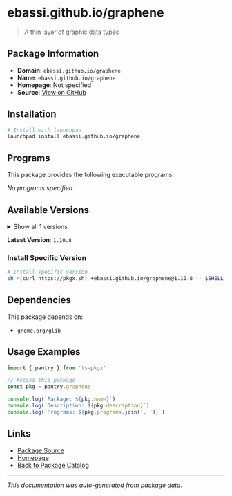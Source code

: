 # ebassi.github.io/graphene

> A thin layer of graphic data types

## Package Information

- **Domain**: `ebassi.github.io/graphene`
- **Name**: `ebassi.github.io/graphene`
- **Homepage**: Not specified
- **Source**: [View on GitHub](https://github.com/pkgxdev/pantry/tree/main/projects/ebassi.github.io/graphene/package.yml)

## Installation

```bash
# Install with launchpad
launchpad install ebassi.github.io/graphene
```

## Programs

This package provides the following executable programs:

*No programs specified*

## Available Versions

<details>
<summary>Show all 1 versions</summary>

- `1.10.8`

</details>

**Latest Version**: `1.10.8`

### Install Specific Version

```bash
# Install specific version
sh <(curl https://pkgx.sh) +ebassi.github.io/graphene@1.10.8 -- $SHELL -i
```

## Dependencies

This package depends on:

- `gnome.org/glib`

## Usage Examples

```typescript
import { pantry } from 'ts-pkgx'

// Access this package
const pkg = pantry.graphene

console.log(`Package: ${pkg.name}`)
console.log(`Description: ${pkg.description}`)
console.log(`Programs: ${pkg.programs.join(', ')}`)
```

## Links

- [Package Source](https://github.com/pkgxdev/pantry/tree/main/projects/ebassi.github.io/graphene/package.yml)
- [Homepage](#)
- [Back to Package Catalog](../../package-catalog.md)

---

*This documentation was auto-generated from package data.*
